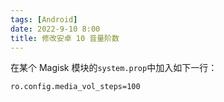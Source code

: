 ```yaml
---
tags: [Android]
date: 2022-9-10 8:00
title: 修改安卓 10 音量阶数
---
```


在某个 Magisk 模块的`system.prop`中加入如下一行：

```
ro.config.media_vol_steps=100
```
